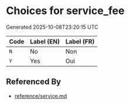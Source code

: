 # Choices for service_fee

Generated 2025-10-08T23:20:15 UTC

| Code | Label (EN) | Label (FR) |
|------|------------|------------|
| `N` | No | Non |
| `Y` | Yes | Oui |


## Referenced By

- [reference/service.md](../reference/service.md)
